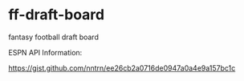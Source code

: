 # ff-draft-board
fantasy football draft board


ESPN API Information:

https://gist.github.com/nntrn/ee26cb2a0716de0947a0a4e9a157bc1c